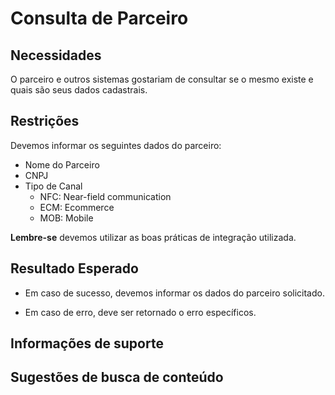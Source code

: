 # Consulta de Parceiro

## Necessidades

O parceiro e outros sistemas gostariam de consultar se o mesmo existe e quais são seus dados cadastrais.
    
## Restrições

Devemos informar os seguintes dados do parceiro:

- Nome do Parceiro
- CNPJ
- Tipo de Canal
    - NFC: Near-field communication    
    - ECM: Ecommerce       
    - MOB: Mobile

**Lembre-se** devemos utilizar as boas práticas de integração utilizada.

## Resultado Esperado

- Em caso de sucesso, devemos informar os dados do parceiro solicitado.

- Em caso de erro, deve ser retornado o erro específicos.

## Informações de suporte

## Sugestões de busca de conteúdo